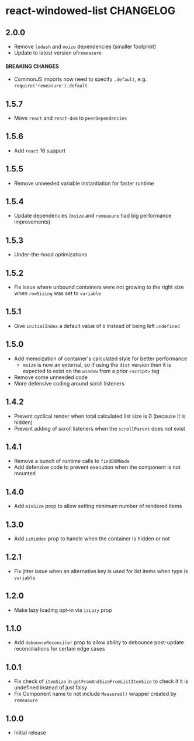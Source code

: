 # react-windowed-list CHANGELOG

## 2.0.0

* Remove `lodash` and `moize` dependencies (smaller footprint)
* Update to latest version of`remeasure`

#### BREAKING CHANGES

* CommonJS imports now need to specify `.default`, e.g. `require('remeasure').default`

## 1.5.7

* Move `react` and `react-dom` to `peerDependencies`

## 1.5.6

* Add `react` 16 support

## 1.5.5

* Remove unneeded variable instantiation for faster runtime

## 1.5.4

* Update dependencies (`moize` and `remeasure` had big performance improvements)

## 1.5.3

* Under-the-hood optimizations

## 1.5.2

* Fix issue where unbound containers were not growing to the right size when `rowSizing` was set to `variable`

## 1.5.1

* Give `initialIndex` a default value of `0` instead of being left `undefined`

## 1.5.0

* Add memoization of container's calculated style for better performance
  * `moize` is now an external, so if using the `dist` version then it is expected to exist on the `window` from a prior `<script>` tag
* Remove some unneeded code
* More defensive coding around scroll listeners

## 1.4.2

* Prevent cyclical render when total calculated list size is 0 (because it is hidden)
* Prevent adding of scroll listeners when the `scrollParent` does not exist

## 1.4.1

* Remove a bunch of runtime calls to `findDOMNode`
* Add defensive code to prevent execution when the component is not mounted

## 1.4.0

* Add `minSize` prop to allow setting minimum number of rendered items

## 1.3.0

* Add `isHidden` prop to handle when the container is hidden or not

## 1.2.1

* Fix jitter issue when an alternative key is used for list items when type is `variable`

## 1.2.0

* Make lazy loading opt-in via `isLazy` prop

## 1.1.0

* Add `debounceReconciler` prop to allow ability to debounce post-update reconciliations for certain edge cases

## 1.0.1

* Fix check of `itemSize` in `getFromAndSizeFromListItemSize` to check if it is undefined instead of just falsy
* Fix Component name to not include `Measured()` wrapper created by `remeasure`

## 1.0.0

* Initial release
